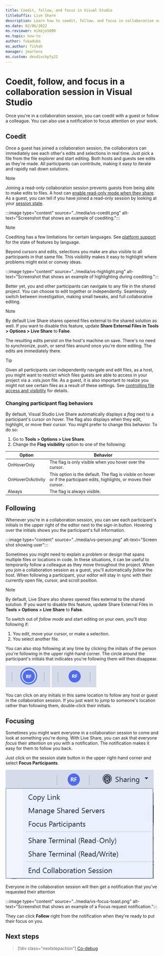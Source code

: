```yaml
---
title: Coedit, follow, and focus in Visual Studio
titleSuffix: Live Share
description: Learn how to coedit, follow, and focus in collaboration sessions using Visual Studio and Live Share.
ms.date: 02/06/2022
ms.reviewer: mikejo5000
ms.topic: how-to
author: fubaduba
ms.author: fishah
manager: jmartens
ms.custom: devdivchpfy22
---
```


<!--
Copyright © Microsoft Corporation
All rights reserved.
Creative Commons Attribution 4.0 License (International): https://creativecommons.org/licenses/by/4.0/legalcode
-->

# Coedit, follow, and focus in a collaboration session in Visual Studio

Once you're in a collaboration session, you can coedit with a guest or follow a colleague. You can also use a notification to focus attention on your work.

## Coedit

Once a guest has joined a collaboration session, the collaborators can immediately see each other's edits and selections in real time. Just pick a file from the file explorer and start editing. Both hosts and guests see edits as they're made. All participants can contribute, making it easy to iterate and rapidly nail down solutions.

> [!NOTE]
> Joining a read-only collaboration session prevents guests from being able to make edits to files. A host can [enable read-only mode when they share](share-project-join-session-visual-studio.md#share-a-project). As a guest, you can tell if you have joined a read-only session by looking at your [session state](share-project-join-session-visual-studio.md#session-states).

:::image type="content" source="../media/vs-coedit.png" alt-text="Screenshot that shows an example of coediting.":::

> [!NOTE]
> Coediting has a few limitations for certain languages. See [platform support](../reference/platform-support.md) for the state of features by language.

Beyond cursors and edits, selections you make are also visible to all participants in that same file. This visibility makes it easy to highlight where problems might exist or convey ideas.

:::image type="content" source="../media/vs-highlight.png" alt-text="Screenshot that shows an example of highlighting during coediting.":::

Better yet, you and other participants can navigate to any file in the shared project. You can choose to edit together or independently. Seamlessly switch between investigation, making small tweaks, and full collaborative editing.

> [!NOTE]
> By default Live Share shares opened files external to the shared solution as well. If you want to disable this feature, update **Share External Files in Tools > Options > Live Share** to **False**.

The resulting edits persist on the host's machine on save. There's no need to synchronize, push, or send files around once you're done editing. The edits are immediately there.

> [!TIP]
> Given all participants can independently navigate and edit files, as a host, you might want to restrict which files guests are able to access in your project via a .vsls.json file. As a guest, it is also important to realize you might not see certain files as a result of these settings. See [controlling file access and visibility](../reference/security.md#controlling-file-access-and-visibility) for details.

### Changing participant flag behaviors

By default, Visual Studio Live Share automatically displays a *flag* next to a participant's cursor on hover. The flag also displays when they edit, highlight, or move their cursor. You might prefer to change this behavior. To do so:

1. Go to **Tools > Options > Live Share**.
2. Change the **Flag visibility** option to one of the following:

| Option | Behavior |
|--------|----------|
| OnHoverOnly | The flag is only visible when you hover over the cursor. |
| OnHoverOrActivity | This option is the default. The flag is visible on hover or if the participant edits, highlights, or moves their cursor. |
| Always | The flag is always visible.

## Following

Whenever you're in a collaboration session, you can see each participant's initials in the upper right of the editor next to the sign-in button. Hovering over the initials shows you the participant's full information.

:::image type="content" source="../media/vs-person.png" alt-text="Screen shot showing user":::

Sometimes you might need to explain a problem or design that spans multiple files or locations in code. In these situations, it can be useful to temporarily follow a colleague as they move throughout the project. When you join a collaboration session as a guest, you'll automatically *follow* the host. When following a participant, your editor will stay in sync with their currently open file, cursor, and scroll position.

> [!NOTE]
> By default, Live Share also shares opened files external to the shared solution. If you want to disable this feature, update Share External Files in **Tools > Options > Live Share** to **False**.

To switch out of *follow mode* and start editing on your own, you'll stop following if:

1. You edit, move your cursor, or make a selection.
2. You select another file.

You can also stop following at any time by clicking the initials of the person you're following in the upper right-hand corner. The circle around the participant's initials that indicates you're following them will then disappear.

![Screenshot that shows a Visual Studio participant being followed.](../media/vs-pinned.png) ![Screenshot that shows a Visual Studio participant not being followed.](../media/vs-pin-hover.png)

You can click on any initials in this same location to follow any host or guest in the collaboration session. If you just want to jump to someone's location rather than following them, double-click their initials.

## Focusing

Sometimes you might want everyone in a collaboration session to come and look at something you're doing. With Live Share, you can ask that everyone *focus* their attention on you with a notification. The notification makes it easy for them to follow you back.

Just click on the session state button in the upper right-hand corner and select **Focus Participants**.

![Screenshot that shows the Focus menu options.](../media/vs-focus.png)

Everyone in the collaboration session will then get a notification that you've requested their attention

:::image type="content" source="../media/vs-focus-toast.png" alt-text="Screenshot that shows an example of a Focus request notification.":::

They can click **Follow** right from the notification when they're ready to put their focus on you.

## Next steps

> [!div class="nextstepaction"]
> [Co-debug](codebug-visual-studio.md)
